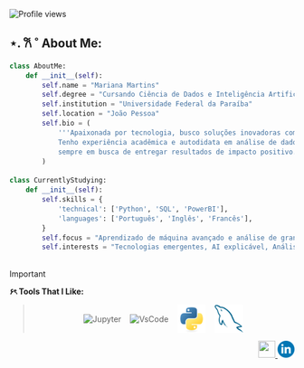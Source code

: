 <p align="left"> 
  <img height="25" width="125" src="https://komarev.com/ghpvc/?username=marianamartiyns&color=ff69b4" alt="Profile views"/>
</p>

## ⋆. 𐙚 ˚ About Me:

```py
class AboutMe:
    def __init__(self):
        self.name = "Mariana Martins"
        self.degree = "Cursando Ciência de Dados e Inteligência Artificial"
        self.institution = "Universidade Federal da Paraíba"
        self.location = "João Pessoa"
        self.bio = (
            '''Apaixonada por tecnologia, busco soluções inovadoras com foco em IA e Data Science.
            Tenho experiência acadêmica e autodidata em análise de dados, aprendizado de máquina e visualização,
            sempre em busca de entregar resultados de impacto positivo.'''
        )

class CurrentlyStudying:
    def __init__(self):
        self.skills = {
            'technical': ['Python', 'SQL', 'PowerBI'],
            'languages': ['Português', 'Inglês', 'Francês'],
        }
        self.focus = "Aprendizado de máquina avançado e análise de grandes volumes de dados."
        self.interests = "Tecnologias emergentes, AI explicável, Análise Preditiva e Big Data."
        
```

> [!IMPORTANT]
**۶ৎ Tools That I Like:**  
> <div align="center"> <img align="center" alt="Jupyter" height="50" width="50" src="https://cdn.jsdelivr.net/gh/devicons/devicon/icons/jupyter/jupyter-original-wordmark.svg"/>&nbsp;&nbsp;&nbsp; <img align="center" alt="VsCode" height="50" width="50" src="https://cdn.jsdelivr.net/gh/devicons/devicon/icons/vscode/vscode-original.svg"/>&nbsp;&nbsp;&nbsp; <img align="center" alt="Python" height="50" width="50" src="https://github.com/devicons/devicon/blob/6910f0503efdd315c8f9b858234310c06e04d9c0/icons/python/python-original.svg"/>&nbsp;&nbsp;&nbsp; <img align="center" alt="MySQL" height="50" width="50" src="https://github.com/devicons/devicon/blob/6910f0503efdd315c8f9b858234310c06e04d9c0/icons/mysql/mysql-original.svg"/> </div>


<div align="right">
  <a href="mailto:marianamartiyns@gmail.com" target="_blank" rel="external">
    <img height="30" width="30" src="https://github.com/cszach/cszach/blob/ffd33ed68af4442211146dcc5deb70299683c082/img/icons/gmail.png" />
  </a>
  <a href="https://www.linkedin.com/in/profile-mariana-martins" target="_blank" rel="external">
    <img height="30" width="30" src="https://github.com/shahbajjamil/Social-Meadia-Icons/blob/cd8986f5a2be2a96df9fabcc13a4129f32c79dbe/Icons-logos/linkedin-circle.png" />
  </a>
</div>

<!--
<table align="center" >
  <thead>
    <tr>
      <th>⋆.˚✮🎧 Now Playing ⋆</th>
    </tr>
  </thead>
  <tbody>
    <tr>
      <td><a href="https://open.spotify.com/track/2jX5c5RFp0A9E1GDsvGxIa"><img src="https://i.ibb.co/P5JKygB/Captura-de-tela-2025-01-20-112919.png" width="420" height="87"></a></td>
    </tr>
  </tbody>
</table>
-->
